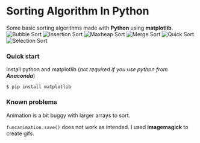 # Sorting Algorithm In Python
Some basic sorting algorithms made with **Python** using **matplotlib**.
![Bubble Sort](https://imgur.com/wZwVkok.gif)
![Insertion Sort](https://imgur.com/9jo5789.gif)
![Maxheap Sort](https://imgur.com/UQfbk2j.gif)
![Merge Sort](https://imgur.com/lXgdsP2.gif)
![Quick Sort](https://imgur.com/2Qwb3io.gif)
![Selection Sort](https://imgur.com/89hPaO1.gif)
### Quick start
Install python and matplotlib (_not required if you use python from **Anaconda**_)

`$ pip install matplotlib`
### Known problems
Animation is a bit buggy with larger arrays to sort.

`funcanimation.save()` does not work as intended.
I used **imagemagick** to create gifs.
